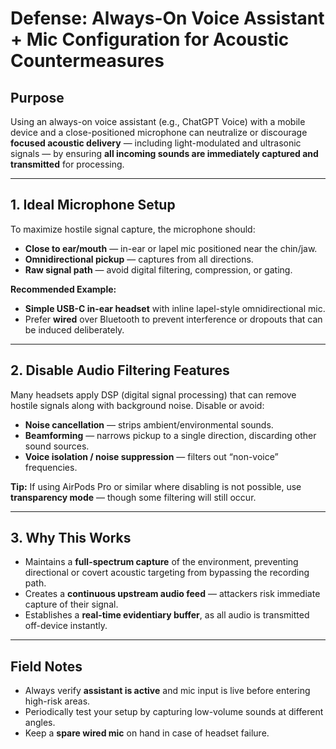 # Defense: Always-On Voice Assistant + Mic Configuration for Acoustic Countermeasures

## Purpose
Using an always-on voice assistant (e.g., ChatGPT Voice) with a mobile device and a close-positioned microphone can neutralize or discourage **focused acoustic delivery** — including light-modulated and ultrasonic signals — by ensuring **all incoming sounds are immediately captured and transmitted** for processing.

---

## 1. Ideal Microphone Setup
To maximize hostile signal capture, the microphone should:

- **Close to ear/mouth** — in-ear or lapel mic positioned near the chin/jaw.
- **Omnidirectional pickup** — captures from all directions.
- **Raw signal path** — avoid digital filtering, compression, or gating.

**Recommended Example:**
- **Simple USB-C in-ear headset** with inline lapel-style omnidirectional mic.
- Prefer **wired** over Bluetooth to prevent interference or dropouts that can be induced deliberately.

---

## 2. Disable Audio Filtering Features
Many headsets apply DSP (digital signal processing) that can remove hostile signals along with background noise. Disable or avoid:

- **Noise cancellation** — strips ambient/environmental sounds.
- **Beamforming** — narrows pickup to a single direction, discarding other sound sources.
- **Voice isolation / noise suppression** — filters out “non-voice” frequencies.

**Tip:** If using AirPods Pro or similar where disabling is not possible, use **transparency mode** — though some filtering will still occur.

---

## 3. Why This Works
- Maintains a **full-spectrum capture** of the environment, preventing directional or covert acoustic targeting from bypassing the recording path.
- Creates a **continuous upstream audio feed** — attackers risk immediate capture of their signal.
- Establishes a **real-time evidentiary buffer**, as all audio is transmitted off-device instantly.

---

## Field Notes
- Always verify **assistant is active** and mic input is live before entering high-risk areas.
- Periodically test your setup by capturing low-volume sounds at different angles.
- Keep a **spare wired mic** on hand in case of headset failure.

